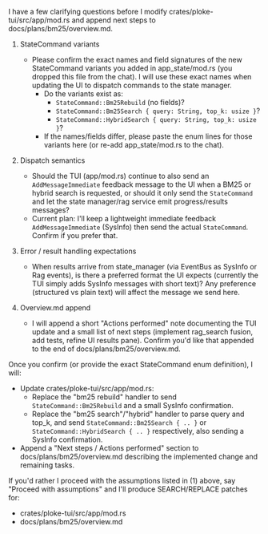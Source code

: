 I have a few clarifying questions before I modify crates/ploke-tui/src/app/mod.rs and append next steps to docs/plans/bm25/overview.md.

1) StateCommand variants
   - Please confirm the exact names and field signatures of the new StateCommand variants you added in app_state/mod.rs (you dropped this file from the chat). I will use these exact names when updating the UI to dispatch commands to the state manager.
     - Do the variants exist as:
       - `StateCommand::Bm25Rebuild` (no fields)?
       - `StateCommand::Bm25Search { query: String, top_k: usize }`?
       - `StateCommand::HybridSearch { query: String, top_k: usize }`?
     - If the names/fields differ, please paste the enum lines for those variants here (or re-add app_state/mod.rs to the chat).

2) Dispatch semantics
   - Should the TUI (app/mod.rs) continue to also send an `AddMessageImmediate` feedback message to the UI when a BM25 or hybrid search is requested, or should it only send the `StateCommand` and let the state manager/rag service emit progress/results messages?
   - Current plan: I'll keep a lightweight immediate feedback `AddMessageImmediate` (SysInfo) then send the actual `StateCommand`. Confirm if you prefer that.

3) Error / result handling expectations
   - When results arrive from state_manager (via EventBus as SysInfo or Rag events), is there a preferred format the UI expects (currently the TUI simply adds SysInfo messages with short text)? Any preference (structured vs plain text) will affect the message we send here.

4) Overview.md append
   - I will append a short "Actions performed" note documenting the TUI update and a small list of next steps (implement rag_search fusion, add tests, refine UI results pane). Confirm you'd like that appended to the end of docs/plans/bm25/overview.md.

Once you confirm (or provide the exact StateCommand enum definition), I will:
- Update crates/ploke-tui/src/app/mod.rs:
  - Replace the "bm25 rebuild" handler to send `StateCommand::Bm25Rebuild` and a small SysInfo confirmation.
  - Replace the "bm25 search"/"hybrid" handler to parse query and top_k, and send `StateCommand::Bm25Search { .. }` or `StateCommand::HybridSearch { .. }` respectively, also sending a SysInfo confirmation.
- Append a "Next steps / Actions performed" section to docs/plans/bm25/overview.md describing the implemented change and remaining tasks.

If you'd rather I proceed with the assumptions listed in (1) above, say "Proceed with assumptions" and I'll produce SEARCH/REPLACE patches for:
- crates/ploke-tui/src/app/mod.rs
- docs/plans/bm25/overview.md
